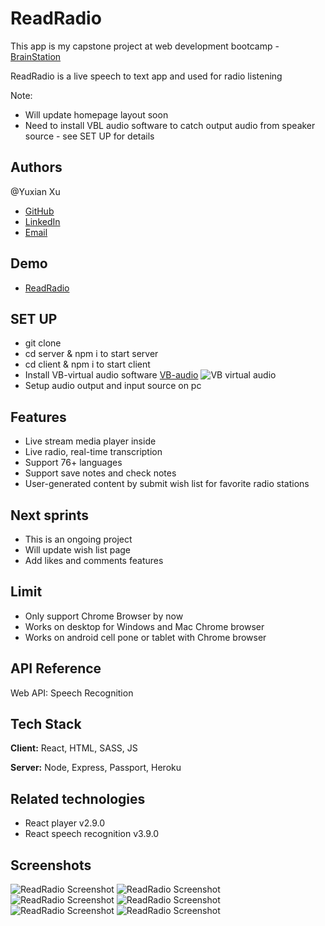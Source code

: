 
# ReadRadio

This app is my capstone project at web development bootcamp - [BrainStation](brainstation.io)

ReadRadio is a live speech to text app and used for radio listening

Note: 
- Will update homepage layout soon
- Need to install VBL audio software to catch output audio from speaker source - see SET UP for details


## Authors
@Yuxian Xu
- [GitHub](https://github.com/yuxianxu)
- [LinkedIn](https://www.linkedin.com/in/yuxianxu/)
- [Email](mailto:yuxian.xu@gmail.com)

## Demo 
- [ReadRadio](readradio.heroku.com)

## SET UP

- git clone
- cd server & npm i to start server
- cd client & npm i to start client
- Install VB-virtual audio software [VB-audio](https://vb-audio.com/Cable/index.htm)
![VB virtual audio](https://vb-audio.com/Cable/VBAudioVirtualCablesABCD.gif)
- Setup audio output and input source on pc


## Features

- Live stream media player inside 
- Live radio, real-time transcription
- Support 76+ languages
- Support save notes and check notes
- User-generated content by submit wish list for favorite radio stations

## Next sprints

- This is an ongoing project
- Will update wish list page
- Add likes and comments features

## Limit

- Only support Chrome Browser by now
- Works on desktop for Windows and Mac Chrome browser
- Works on android cell pone or tablet with Chrome browser  


## API Reference

Web API: Speech Recognition


## Tech Stack

**Client:** React, HTML, SASS, JS

**Server:** Node, Express, Passport, Heroku

## Related technologies
- React player v2.9.0
- React speech recognition v3.9.0


## Screenshots
![ReadRadio Screenshot](https://user-images.githubusercontent.com/85212477/151469842-aa07b551-c17d-445b-9e8c-a3da40afbc03.png)
![ReadRadio Screenshot](https://user-images.githubusercontent.com/85212477/151470345-c6d927ad-9931-4d35-83f0-d57c3e483faf.png)
![ReadRadio Screenshot](https://user-images.githubusercontent.com/85212477/151470353-4b07e34c-d253-4681-8d48-94f26018ace0.png)
![ReadRadio Screenshot](https://user-images.githubusercontent.com/85212477/151470359-f0f94d18-6328-4a37-a6dd-185d61f92c5a.png)
![ReadRadio Screenshot](https://user-images.githubusercontent.com/85212477/151470367-70f76099-17bb-4e51-85a1-12ea3837adfe.png)
![ReadRadio Screenshot](https://user-images.githubusercontent.com/85212477/151470371-948a5fee-39b0-4032-808f-4afc59e2b947.png)


